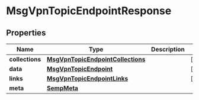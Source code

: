 
# MsgVpnTopicEndpointResponse

## Properties
Name | Type | Description | Notes
------------ | ------------- | ------------- | -------------
**collections** | [**MsgVpnTopicEndpointCollections**](MsgVpnTopicEndpointCollections.md) |  |  [optional]
**data** | [**MsgVpnTopicEndpoint**](MsgVpnTopicEndpoint.md) |  |  [optional]
**links** | [**MsgVpnTopicEndpointLinks**](MsgVpnTopicEndpointLinks.md) |  |  [optional]
**meta** | [**SempMeta**](SempMeta.md) |  | 



